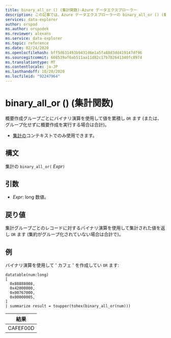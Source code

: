 ```yaml
---
title: binary_all_or () (集計関数)-Azure データエクスプローラー
description: この記事では、Azure データエクスプローラーの binary_all_or () (集計関数) について説明します。
services: data-explorer
author: orspod
ms.author: orspodek
ms.reviewer: alexans
ms.service: data-explorer
ms.topic: reference
ms.date: 02/24/2020
ms.openlocfilehash: bff5d631493b9431d6e1a5fa88d3dd419147df96
ms.sourcegitcommit: 608539af6ab511aa11d82c17b782641340fc8974
ms.translationtype: MT
ms.contentlocale: ja-JP
ms.lasthandoff: 10/20/2020
ms.locfileid: "92247964"
---
```

# <a name="binary_all_or-aggregation-function"></a>binary_all_or () (集計関数)

概要作成グループごとにバイナリ演算を使用して値を累積し `OR` ます (または、グループ化せずに概要作成を実行する場合は合計)。

* [集計の](summarizeoperator.md)コンテキストでのみ使用できます。

## <a name="syntax"></a>構文

集計の `binary_all_or(` *Expr*`)`

## <a name="arguments"></a>引数

* *Expr*: long 数値。

## <a name="returns"></a>戻り値

集計グループごとのレコードに対するバイナリ演算を使用して集計された値を返し `OR` ます (集約がグループ化されていない場合は合計で)。

## <a name="example"></a>例

バイナリ演算を使用して ' カフェ ' を作成してい `OR` ます:

<!-- csl: https://help.kusto.windows.net/Samples -->
```kusto
datatable(num:long)
[
  0x88888008,
  0x42000000,
  0x00767000,
  0x00000005, 
]
| summarize result = toupper(tohex(binary_all_or(num)))
```

|結果|
|---|
|CAFEF00D|
